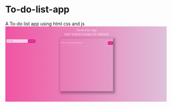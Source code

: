 # To-do-list-app
A To-do list app using html css and js
![a photo of the to do list app](./todolistappphoto.png)
